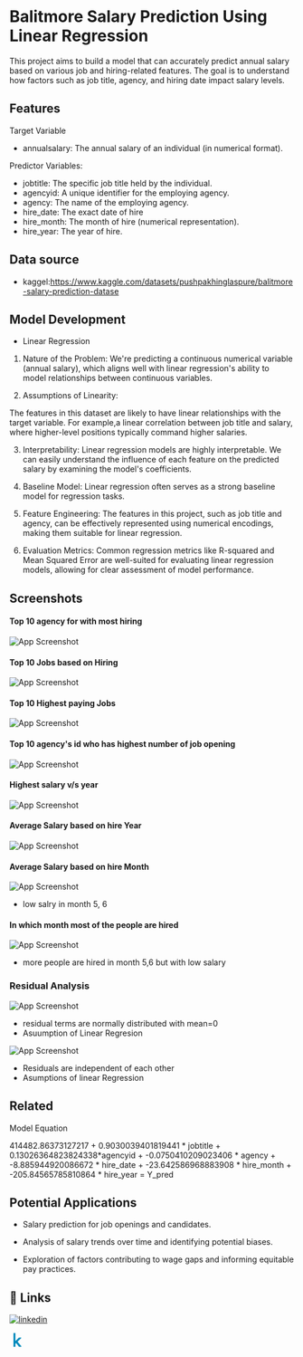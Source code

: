 
# Balitmore Salary Prediction Using Linear Regression

This project aims to build a model that can accurately predict annual salary based on various job and hiring-related features. The goal is to understand how factors such as job title, agency, and hiring date impact salary levels.



## Features

Target Variable

* annualsalary: The annual salary of an individual (in numerical format).

Predictor Variables:

- jobtitle: The specific job title held by the individual.
- agencyid: A unique identifier for the employing agency.
- agency: The name of the employing agency.
- hire_date: The exact date of hire
- hire_month: The month of hire (numerical representation).
- hire_year: The year of hire.


## Data source

* kaggel:https://www.kaggle.com/datasets/pushpakhinglaspure/balitmore-salary-prediction-datase


## Model Development

- Linear Regression

1. Nature of the Problem:
We're predicting a continuous numerical variable (annual salary), which aligns well with linear regression's ability to model relationships between continuous variables.

2. Assumptions of Linearity:

The features in this dataset are likely to have linear relationships with the target variable. 
For example,a linear correlation between job title and salary, where higher-level positions typically command higher salaries.

3. Interpretability:
Linear regression models are highly interpretable. We can easily understand the influence of each feature on the predicted salary by examining the model's coefficients.

4. Baseline Model:
Linear regression often serves as a strong baseline model for regression tasks.

5. Feature Engineering:
The features in this project, such as job title and agency, can be effectively represented using numerical encodings, making them suitable for linear regression.

6. Evaluation Metrics:
Common regression metrics like R-squared and Mean Squared Error are well-suited for evaluating linear regression models, allowing for clear assessment of model performance.

## Screenshots
#### Top 10 agency for with most hiring
![App Screenshot](https://www.kaggleusercontent.com/kf/155987931/eyJhbGciOiJkaXIiLCJlbmMiOiJBMTI4Q0JDLUhTMjU2In0..iktiiyZaHbOMV6cfFl0t2Q.dTohawKvbRHPUCAO2HWnklLyfusaIn1dfQg1o_6PgIo0F9dBuuJDooadluUnntVZ8eRyv0K-iCCuX91nE1tw8HP_S1Bez0Aa7oQMS1REehRgiv4wGgUhsTuQxn2Pc093JfC9G021lJvPhA1qb2DVjUDCyx9oTefHqAuN77fQ2H08O9BsCmgL65nO-juwfxL0FtcNlH9LQyZlsUrOY-XN7c2lcGznzAcdln13JP6W1RwotFJTWPeIF6qDCoR0Zvuc2T_djMQ71yInK_fwWs1QHcys_akuQiul7aLmOSVm7_eWdVsc-U8OGEZp-FlsCJ1b4dh0Lz7lg1sUwKFb_d_pN9GWIz8jIHTw3QE8XtnYOmgvpdT7XhTke0qXwxb0GjHz7iRyRfWkinpQiLK8vytDKB-i8E_fOHVnLG87eiWQ9B1OjiDRqS2qRuCh4-yynYdR-rUhsmil72xdYO-NRcYUSaDY-yp0aZk_QwblCZpKeuwXBtCZVd57fNEYvHcPWF3gdQf5e3AZSdtErX6sMAuoAPvd5fGQHOcAXntaQ1aTtkAI9O77NrxvbdDBuAJiekvBWupfbG3LmwbmXlVZ2fBaY-jI3gFbj_nM7BTxVQXwCR0P5pz3zIGps9-1Fe5gYQCe0BArsb3d7XLqjB5BqvN9P1lp-TCU00-wwNDq_dcL_L2JEC7lGBpUCdm9bWrbcD5D.kCptWEjd6cRzuJ3kd9NlPQ/__results___files/__results___65_1.png)


#### Top 10 Jobs based on Hiring

![App Screenshot](https://www.kaggleusercontent.com/kf/155987931/eyJhbGciOiJkaXIiLCJlbmMiOiJBMTI4Q0JDLUhTMjU2In0..iktiiyZaHbOMV6cfFl0t2Q.dTohawKvbRHPUCAO2HWnklLyfusaIn1dfQg1o_6PgIo0F9dBuuJDooadluUnntVZ8eRyv0K-iCCuX91nE1tw8HP_S1Bez0Aa7oQMS1REehRgiv4wGgUhsTuQxn2Pc093JfC9G021lJvPhA1qb2DVjUDCyx9oTefHqAuN77fQ2H08O9BsCmgL65nO-juwfxL0FtcNlH9LQyZlsUrOY-XN7c2lcGznzAcdln13JP6W1RwotFJTWPeIF6qDCoR0Zvuc2T_djMQ71yInK_fwWs1QHcys_akuQiul7aLmOSVm7_eWdVsc-U8OGEZp-FlsCJ1b4dh0Lz7lg1sUwKFb_d_pN9GWIz8jIHTw3QE8XtnYOmgvpdT7XhTke0qXwxb0GjHz7iRyRfWkinpQiLK8vytDKB-i8E_fOHVnLG87eiWQ9B1OjiDRqS2qRuCh4-yynYdR-rUhsmil72xdYO-NRcYUSaDY-yp0aZk_QwblCZpKeuwXBtCZVd57fNEYvHcPWF3gdQf5e3AZSdtErX6sMAuoAPvd5fGQHOcAXntaQ1aTtkAI9O77NrxvbdDBuAJiekvBWupfbG3LmwbmXlVZ2fBaY-jI3gFbj_nM7BTxVQXwCR0P5pz3zIGps9-1Fe5gYQCe0BArsb3d7XLqjB5BqvN9P1lp-TCU00-wwNDq_dcL_L2JEC7lGBpUCdm9bWrbcD5D.kCptWEjd6cRzuJ3kd9NlPQ/__results___files/__results___68_1.png)

#### Top 10 Highest paying Jobs

![App Screenshot](https://www.kaggleusercontent.com/kf/155987931/eyJhbGciOiJkaXIiLCJlbmMiOiJBMTI4Q0JDLUhTMjU2In0..iktiiyZaHbOMV6cfFl0t2Q.dTohawKvbRHPUCAO2HWnklLyfusaIn1dfQg1o_6PgIo0F9dBuuJDooadluUnntVZ8eRyv0K-iCCuX91nE1tw8HP_S1Bez0Aa7oQMS1REehRgiv4wGgUhsTuQxn2Pc093JfC9G021lJvPhA1qb2DVjUDCyx9oTefHqAuN77fQ2H08O9BsCmgL65nO-juwfxL0FtcNlH9LQyZlsUrOY-XN7c2lcGznzAcdln13JP6W1RwotFJTWPeIF6qDCoR0Zvuc2T_djMQ71yInK_fwWs1QHcys_akuQiul7aLmOSVm7_eWdVsc-U8OGEZp-FlsCJ1b4dh0Lz7lg1sUwKFb_d_pN9GWIz8jIHTw3QE8XtnYOmgvpdT7XhTke0qXwxb0GjHz7iRyRfWkinpQiLK8vytDKB-i8E_fOHVnLG87eiWQ9B1OjiDRqS2qRuCh4-yynYdR-rUhsmil72xdYO-NRcYUSaDY-yp0aZk_QwblCZpKeuwXBtCZVd57fNEYvHcPWF3gdQf5e3AZSdtErX6sMAuoAPvd5fGQHOcAXntaQ1aTtkAI9O77NrxvbdDBuAJiekvBWupfbG3LmwbmXlVZ2fBaY-jI3gFbj_nM7BTxVQXwCR0P5pz3zIGps9-1Fe5gYQCe0BArsb3d7XLqjB5BqvN9P1lp-TCU00-wwNDq_dcL_L2JEC7lGBpUCdm9bWrbcD5D.kCptWEjd6cRzuJ3kd9NlPQ/__results___files/__results___70_1.png)


#### Top 10 agency's id who has highest number of job opening

![App Screenshot](https://www.kaggleusercontent.com/kf/155987931/eyJhbGciOiJkaXIiLCJlbmMiOiJBMTI4Q0JDLUhTMjU2In0..iktiiyZaHbOMV6cfFl0t2Q.dTohawKvbRHPUCAO2HWnklLyfusaIn1dfQg1o_6PgIo0F9dBuuJDooadluUnntVZ8eRyv0K-iCCuX91nE1tw8HP_S1Bez0Aa7oQMS1REehRgiv4wGgUhsTuQxn2Pc093JfC9G021lJvPhA1qb2DVjUDCyx9oTefHqAuN77fQ2H08O9BsCmgL65nO-juwfxL0FtcNlH9LQyZlsUrOY-XN7c2lcGznzAcdln13JP6W1RwotFJTWPeIF6qDCoR0Zvuc2T_djMQ71yInK_fwWs1QHcys_akuQiul7aLmOSVm7_eWdVsc-U8OGEZp-FlsCJ1b4dh0Lz7lg1sUwKFb_d_pN9GWIz8jIHTw3QE8XtnYOmgvpdT7XhTke0qXwxb0GjHz7iRyRfWkinpQiLK8vytDKB-i8E_fOHVnLG87eiWQ9B1OjiDRqS2qRuCh4-yynYdR-rUhsmil72xdYO-NRcYUSaDY-yp0aZk_QwblCZpKeuwXBtCZVd57fNEYvHcPWF3gdQf5e3AZSdtErX6sMAuoAPvd5fGQHOcAXntaQ1aTtkAI9O77NrxvbdDBuAJiekvBWupfbG3LmwbmXlVZ2fBaY-jI3gFbj_nM7BTxVQXwCR0P5pz3zIGps9-1Fe5gYQCe0BArsb3d7XLqjB5BqvN9P1lp-TCU00-wwNDq_dcL_L2JEC7lGBpUCdm9bWrbcD5D.kCptWEjd6cRzuJ3kd9NlPQ/__results___files/__results___72_1.png)

#### Highest salary v/s year

![App Screenshot](https://www.kaggleusercontent.com/kf/155987931/eyJhbGciOiJkaXIiLCJlbmMiOiJBMTI4Q0JDLUhTMjU2In0..iktiiyZaHbOMV6cfFl0t2Q.dTohawKvbRHPUCAO2HWnklLyfusaIn1dfQg1o_6PgIo0F9dBuuJDooadluUnntVZ8eRyv0K-iCCuX91nE1tw8HP_S1Bez0Aa7oQMS1REehRgiv4wGgUhsTuQxn2Pc093JfC9G021lJvPhA1qb2DVjUDCyx9oTefHqAuN77fQ2H08O9BsCmgL65nO-juwfxL0FtcNlH9LQyZlsUrOY-XN7c2lcGznzAcdln13JP6W1RwotFJTWPeIF6qDCoR0Zvuc2T_djMQ71yInK_fwWs1QHcys_akuQiul7aLmOSVm7_eWdVsc-U8OGEZp-FlsCJ1b4dh0Lz7lg1sUwKFb_d_pN9GWIz8jIHTw3QE8XtnYOmgvpdT7XhTke0qXwxb0GjHz7iRyRfWkinpQiLK8vytDKB-i8E_fOHVnLG87eiWQ9B1OjiDRqS2qRuCh4-yynYdR-rUhsmil72xdYO-NRcYUSaDY-yp0aZk_QwblCZpKeuwXBtCZVd57fNEYvHcPWF3gdQf5e3AZSdtErX6sMAuoAPvd5fGQHOcAXntaQ1aTtkAI9O77NrxvbdDBuAJiekvBWupfbG3LmwbmXlVZ2fBaY-jI3gFbj_nM7BTxVQXwCR0P5pz3zIGps9-1Fe5gYQCe0BArsb3d7XLqjB5BqvN9P1lp-TCU00-wwNDq_dcL_L2JEC7lGBpUCdm9bWrbcD5D.kCptWEjd6cRzuJ3kd9NlPQ/__results___files/__results___73_1.png)

#### Average Salary based on hire Year

![App Screenshot](https://www.kaggleusercontent.com/kf/155987931/eyJhbGciOiJkaXIiLCJlbmMiOiJBMTI4Q0JDLUhTMjU2In0..iktiiyZaHbOMV6cfFl0t2Q.dTohawKvbRHPUCAO2HWnklLyfusaIn1dfQg1o_6PgIo0F9dBuuJDooadluUnntVZ8eRyv0K-iCCuX91nE1tw8HP_S1Bez0Aa7oQMS1REehRgiv4wGgUhsTuQxn2Pc093JfC9G021lJvPhA1qb2DVjUDCyx9oTefHqAuN77fQ2H08O9BsCmgL65nO-juwfxL0FtcNlH9LQyZlsUrOY-XN7c2lcGznzAcdln13JP6W1RwotFJTWPeIF6qDCoR0Zvuc2T_djMQ71yInK_fwWs1QHcys_akuQiul7aLmOSVm7_eWdVsc-U8OGEZp-FlsCJ1b4dh0Lz7lg1sUwKFb_d_pN9GWIz8jIHTw3QE8XtnYOmgvpdT7XhTke0qXwxb0GjHz7iRyRfWkinpQiLK8vytDKB-i8E_fOHVnLG87eiWQ9B1OjiDRqS2qRuCh4-yynYdR-rUhsmil72xdYO-NRcYUSaDY-yp0aZk_QwblCZpKeuwXBtCZVd57fNEYvHcPWF3gdQf5e3AZSdtErX6sMAuoAPvd5fGQHOcAXntaQ1aTtkAI9O77NrxvbdDBuAJiekvBWupfbG3LmwbmXlVZ2fBaY-jI3gFbj_nM7BTxVQXwCR0P5pz3zIGps9-1Fe5gYQCe0BArsb3d7XLqjB5BqvN9P1lp-TCU00-wwNDq_dcL_L2JEC7lGBpUCdm9bWrbcD5D.kCptWEjd6cRzuJ3kd9NlPQ/__results___files/__results___74_1.png)


#### Average Salary based on hire Month

![App Screenshot](https://www.kaggleusercontent.com/kf/155987931/eyJhbGciOiJkaXIiLCJlbmMiOiJBMTI4Q0JDLUhTMjU2In0..iktiiyZaHbOMV6cfFl0t2Q.dTohawKvbRHPUCAO2HWnklLyfusaIn1dfQg1o_6PgIo0F9dBuuJDooadluUnntVZ8eRyv0K-iCCuX91nE1tw8HP_S1Bez0Aa7oQMS1REehRgiv4wGgUhsTuQxn2Pc093JfC9G021lJvPhA1qb2DVjUDCyx9oTefHqAuN77fQ2H08O9BsCmgL65nO-juwfxL0FtcNlH9LQyZlsUrOY-XN7c2lcGznzAcdln13JP6W1RwotFJTWPeIF6qDCoR0Zvuc2T_djMQ71yInK_fwWs1QHcys_akuQiul7aLmOSVm7_eWdVsc-U8OGEZp-FlsCJ1b4dh0Lz7lg1sUwKFb_d_pN9GWIz8jIHTw3QE8XtnYOmgvpdT7XhTke0qXwxb0GjHz7iRyRfWkinpQiLK8vytDKB-i8E_fOHVnLG87eiWQ9B1OjiDRqS2qRuCh4-yynYdR-rUhsmil72xdYO-NRcYUSaDY-yp0aZk_QwblCZpKeuwXBtCZVd57fNEYvHcPWF3gdQf5e3AZSdtErX6sMAuoAPvd5fGQHOcAXntaQ1aTtkAI9O77NrxvbdDBuAJiekvBWupfbG3LmwbmXlVZ2fBaY-jI3gFbj_nM7BTxVQXwCR0P5pz3zIGps9-1Fe5gYQCe0BArsb3d7XLqjB5BqvN9P1lp-TCU00-wwNDq_dcL_L2JEC7lGBpUCdm9bWrbcD5D.kCptWEjd6cRzuJ3kd9NlPQ/__results___files/__results___75_1.png)

- low salry in month 5, 6

#### In which month most of the people are hired

![App Screenshot](https://www.kaggleusercontent.com/kf/155987931/eyJhbGciOiJkaXIiLCJlbmMiOiJBMTI4Q0JDLUhTMjU2In0..iktiiyZaHbOMV6cfFl0t2Q.dTohawKvbRHPUCAO2HWnklLyfusaIn1dfQg1o_6PgIo0F9dBuuJDooadluUnntVZ8eRyv0K-iCCuX91nE1tw8HP_S1Bez0Aa7oQMS1REehRgiv4wGgUhsTuQxn2Pc093JfC9G021lJvPhA1qb2DVjUDCyx9oTefHqAuN77fQ2H08O9BsCmgL65nO-juwfxL0FtcNlH9LQyZlsUrOY-XN7c2lcGznzAcdln13JP6W1RwotFJTWPeIF6qDCoR0Zvuc2T_djMQ71yInK_fwWs1QHcys_akuQiul7aLmOSVm7_eWdVsc-U8OGEZp-FlsCJ1b4dh0Lz7lg1sUwKFb_d_pN9GWIz8jIHTw3QE8XtnYOmgvpdT7XhTke0qXwxb0GjHz7iRyRfWkinpQiLK8vytDKB-i8E_fOHVnLG87eiWQ9B1OjiDRqS2qRuCh4-yynYdR-rUhsmil72xdYO-NRcYUSaDY-yp0aZk_QwblCZpKeuwXBtCZVd57fNEYvHcPWF3gdQf5e3AZSdtErX6sMAuoAPvd5fGQHOcAXntaQ1aTtkAI9O77NrxvbdDBuAJiekvBWupfbG3LmwbmXlVZ2fBaY-jI3gFbj_nM7BTxVQXwCR0P5pz3zIGps9-1Fe5gYQCe0BArsb3d7XLqjB5BqvN9P1lp-TCU00-wwNDq_dcL_L2JEC7lGBpUCdm9bWrbcD5D.kCptWEjd6cRzuJ3kd9NlPQ/__results___files/__results___77_1.png)

- more people are hired in month 5,6 but with low salary

### Residual Analysis

![App Screenshot](https://www.kaggleusercontent.com/kf/155987931/eyJhbGciOiJkaXIiLCJlbmMiOiJBMTI4Q0JDLUhTMjU2In0..iktiiyZaHbOMV6cfFl0t2Q.dTohawKvbRHPUCAO2HWnklLyfusaIn1dfQg1o_6PgIo0F9dBuuJDooadluUnntVZ8eRyv0K-iCCuX91nE1tw8HP_S1Bez0Aa7oQMS1REehRgiv4wGgUhsTuQxn2Pc093JfC9G021lJvPhA1qb2DVjUDCyx9oTefHqAuN77fQ2H08O9BsCmgL65nO-juwfxL0FtcNlH9LQyZlsUrOY-XN7c2lcGznzAcdln13JP6W1RwotFJTWPeIF6qDCoR0Zvuc2T_djMQ71yInK_fwWs1QHcys_akuQiul7aLmOSVm7_eWdVsc-U8OGEZp-FlsCJ1b4dh0Lz7lg1sUwKFb_d_pN9GWIz8jIHTw3QE8XtnYOmgvpdT7XhTke0qXwxb0GjHz7iRyRfWkinpQiLK8vytDKB-i8E_fOHVnLG87eiWQ9B1OjiDRqS2qRuCh4-yynYdR-rUhsmil72xdYO-NRcYUSaDY-yp0aZk_QwblCZpKeuwXBtCZVd57fNEYvHcPWF3gdQf5e3AZSdtErX6sMAuoAPvd5fGQHOcAXntaQ1aTtkAI9O77NrxvbdDBuAJiekvBWupfbG3LmwbmXlVZ2fBaY-jI3gFbj_nM7BTxVQXwCR0P5pz3zIGps9-1Fe5gYQCe0BArsb3d7XLqjB5BqvN9P1lp-TCU00-wwNDq_dcL_L2JEC7lGBpUCdm9bWrbcD5D.kCptWEjd6cRzuJ3kd9NlPQ/__results___files/__results___118_2.png)

- residual terms are normally distributed with mean=0
- Asuumption of Linear Regresion

![App Screenshot](https://www.kaggleusercontent.com/kf/155987931/eyJhbGciOiJkaXIiLCJlbmMiOiJBMTI4Q0JDLUhTMjU2In0..iktiiyZaHbOMV6cfFl0t2Q.dTohawKvbRHPUCAO2HWnklLyfusaIn1dfQg1o_6PgIo0F9dBuuJDooadluUnntVZ8eRyv0K-iCCuX91nE1tw8HP_S1Bez0Aa7oQMS1REehRgiv4wGgUhsTuQxn2Pc093JfC9G021lJvPhA1qb2DVjUDCyx9oTefHqAuN77fQ2H08O9BsCmgL65nO-juwfxL0FtcNlH9LQyZlsUrOY-XN7c2lcGznzAcdln13JP6W1RwotFJTWPeIF6qDCoR0Zvuc2T_djMQ71yInK_fwWs1QHcys_akuQiul7aLmOSVm7_eWdVsc-U8OGEZp-FlsCJ1b4dh0Lz7lg1sUwKFb_d_pN9GWIz8jIHTw3QE8XtnYOmgvpdT7XhTke0qXwxb0GjHz7iRyRfWkinpQiLK8vytDKB-i8E_fOHVnLG87eiWQ9B1OjiDRqS2qRuCh4-yynYdR-rUhsmil72xdYO-NRcYUSaDY-yp0aZk_QwblCZpKeuwXBtCZVd57fNEYvHcPWF3gdQf5e3AZSdtErX6sMAuoAPvd5fGQHOcAXntaQ1aTtkAI9O77NrxvbdDBuAJiekvBWupfbG3LmwbmXlVZ2fBaY-jI3gFbj_nM7BTxVQXwCR0P5pz3zIGps9-1Fe5gYQCe0BArsb3d7XLqjB5BqvN9P1lp-TCU00-wwNDq_dcL_L2JEC7lGBpUCdm9bWrbcD5D.kCptWEjd6cRzuJ3kd9NlPQ/__results___files/__results___120_1.png)

- Residuals are independent of each other
- Asumptions of linear Regression



## Related

Model Equation

414482.86373127217 + 0.9030039401819441 * jobtitle + 0.13026364823824338*agencyid + -0.0750410209023406 * agency + -8.885944920086672 * hire_date + -23.642586968883908 * hire_month + -205.84565785810864 * hire_year = Y_pred

## Potential Applications

- Salary prediction for job openings and candidates.

- Analysis of salary trends over time and identifying potential biases.

- Exploration of factors contributing to wage gaps and informing equitable pay practices.
## 🔗 Links
[![linkedin](https://img.shields.io/badge/linkedin-0A66C2?style=for-the-badge&logo=linkedin&logoColor=white)](https://www.linkedin.com/in/pushpakhinglaspure)

[![Kaggel](data:image/png;base64,iVBORw0KGgoAAAANSUhEUgAAABwAAAAcBAMAAACAI8KnAAAAJFBMVEVHcEwPjL0Xjb4AirwAirwGi7wYjr4CirwAirwAirwAirwAirxnHWWiAAAADHRSTlMALRnw/3MKPbDYkcSWjrcvAAAAhUlEQVR4AWPABIyCCshcZpcAZC4LydwEECRSMZt6uQASl71z8gIkrrSLZwGCy7TFZTuSXm0X7wIEN3CLy0Ykk7tdPASQuC4QSQS3DUizIbimyLKeJp4BSNzGJS7Tkd2c4eItgMRlmuLShMRlK3ZxTUDyQqqJcwASl2mxyzTkYFcUFMOMEACjByP3ENHmNAAAAABJRU5ErkJggg==)](https://www.kaggle.com/pushpakhinglaspure)

